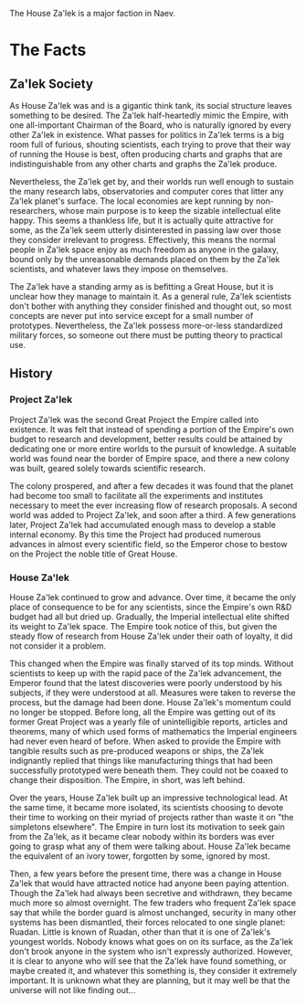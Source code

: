 The House Za'lek is a major faction in Naev.

# The Facts

## Za'lek Society

As House Za'lek was and is a gigantic think tank, its social structure leaves something to be desired. The Za'lek half-heartedly mimic the Empire, with one all-important Chairman of the Board, who is naturally ignored by every other Za'lek in existence. What passes for politics in Za'lek terms is a big room full of furious, shouting scientists, each trying to prove that their way of running the House is best, often producing charts and graphs that are indistinguishable from any other charts and graphs the Za'lek produce.

Nevertheless, the Za'lek get by, and their worlds run well enough to sustain the many research labs, observatories and computer cores that litter any Za'lek planet's surface. The local economies are kept running by non-researchers, whose main purpose is to keep the sizable intellectual elite happy. This seems a thankless life, but it is actually quite attractive for some, as the Za'lek seem utterly disinterested in passing law over those they consider irrelevant to progress. Effectively, this means the normal people in Za'lek space enjoy as much freedom as anyone in the galaxy, bound only by the unreasonable demands placed on them by the Za'lek scientists, and whatever laws they impose on themselves.

The Za'lek have a standing army as is befitting a Great House, but it is unclear how they manage to maintain it. As a general rule, Za'lek scientists don't bother with anything they consider finished and thought out, so most concepts are never put into service except for a small number of prototypes. Nevertheless, the Za'lek possess more-or-less standardized military forces, so someone out there must be putting theory to practical use.

## History

### Project Za'lek

Project Za'lek was the second Great Project the Empire called into existence. It was felt that instead of spending a portion of the Empire's own budget to research and development, better results could be attained by dedicating one or more entire worlds to the pursuit of knowledge. A suitable world was found near the border of Empire space, and there a new colony was built, geared solely towards scientific research.

The colony prospered, and after a few decades it was found that the planet had become too small to facilitate all the experiments and institutes necessary to meet the ever increasing flow of research proposals. A second world was added to Project Za'lek, and soon after a third. A few generations later, Project Za'lek had accumulated enough mass to develop a stable internal economy. By this time the Project had produced numerous advances in almost every scientific field, so the Emperor chose to bestow on the Project the noble title of Great House.

### House Za'lek

House Za'lek continued to grow and advance. Over time, it became the only place of consequence to be for any scientists, since the Empire's own R&D budget had all but dried up. Gradually, the Imperial intellectual elite shifted its weight to Za'lek space. The Empire took notice of this, but given the steady flow of research from House Za'lek under their oath of loyalty, it did not consider it a problem.

This changed when the Empire was finally starved of its top minds. Without scientists to keep up with the rapid pace of the Za'lek advancement, the Emperor found that the latest discoveries were poorly understood by his subjects, if they were understood at all. Measures were taken to reverse the process, but the damage had been done. House Za'lek's momentum could no longer be stopped. Before long, all the Empire was getting out of its former Great Project was a yearly file of unintelligible reports, articles and theorems, many of which used forms of mathematics the Imperial engineers had never even heard of before. When asked to provide the Empire with tangible results such as pre-produced weapons or ships, the Za'lek indignantly replied that things like manufacturing things that had been successfully prototyped were beneath them. They could not be coaxed to change their disposition. The Empire, in short, was left behind.

Over the years, House Za'lek built up an impressive technological lead. At the same time, it became more isolated, its scientists choosing to devote their time to working on their myriad of projects rather than waste it on "the simpletons elsewhere". The Empire in turn lost its motivation to seek gain from the Za'lek, as it became clear nobody within its borders was ever going to grasp what any of them were talking about. House Za'lek became the equivalent of an ivory tower, forgotten by some, ignored by most.

Then, a few years before the present time, there was a change in House Za'lek that would have attracted notice had anyone been paying attention. Though the Za'lek had always been secretive and withdrawn, they became much more so almost overnight. The few traders who frequent Za'lek space say that while the border guard is almost unchanged, security in many other systems has been dismantled, their forces relocated to one single planet: Ruadan. Little is known of Ruadan, other than that it is one of Za'lek's youngest worlds. Nobody knows what goes on on its surface, as the Za'lek don't brook anyone in the system who isn't expressly authorized. However, it is clear to anyone who will see that the Za'lek have found something, or maybe created it, and whatever this something is, they consider it extremely important. It is unknown what they are planning, but it may well be that the universe will not like finding out... 